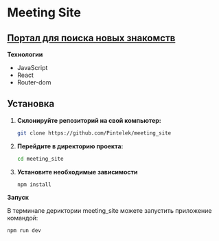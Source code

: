 # Meeting Site

## [Портал для поиска новых знакомств](https://meeting-pintelek.netlify.app/)

**Технологии**

- JavaScript
- React
- Router-dom

## Установка

1. **Склонируйте репозиторий на свой компьютер:**

   ```bash
   git clone https://github.com/Pintelek/meeting_site

   ```

2. **Перейдите в директорию проекта:**

   ```bash
   cd meeting_site

   ```

3. **Установите необходимые зависимости**

   ```bash
   npm install
   ```

**Запуск**

В терминале дериктории meeting_site можете запустить приложение командой:

```bash
npm run dev
```
